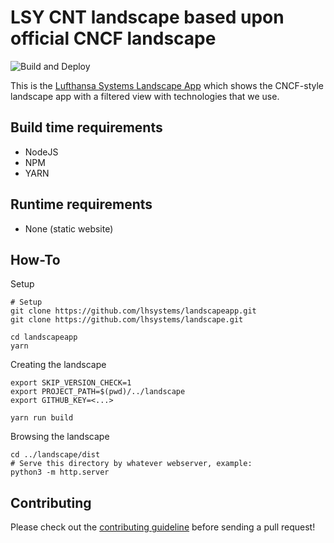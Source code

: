 # LSY CNT landscape based upon official CNCF landscape

![Build and Deploy](https://github.com/lhsystems/landscape/workflows/Build%20and%20Deploy/badge.svg?branch=master)

This is the [Lufthansa Systems Landscape App](https://landscape.cnt.lhsystems.com) which shows the CNCF-style landscape app with a filtered view with technologies that we use.

## Build time requirements

* NodeJS
* NPM
* YARN

## Runtime requirements

* None (static website)

## How-To

Setup
```
# Setup
git clone https://github.com/lhsystems/landscapeapp.git
git clone https://github.com/lhsystems/landscape.git

cd landscapeapp
yarn
```

Creating the landscape
```
export SKIP_VERSION_CHECK=1
export PROJECT_PATH=$(pwd)/../landscape
export GITHUB_KEY=<...>

yarn run build
```

Browsing the landscape
```
cd ../landscape/dist
# Serve this directory by whatever webserver, example:
python3 -m http.server
```

## Contributing

Please check out the [contributing guideline](CONTRIBUTING.md) before sending a pull request!
